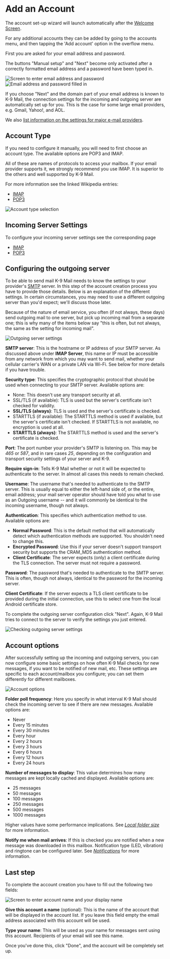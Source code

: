 # Add an Account
The account set-up wizard will launch automatically after the [Welcome Screen](../setup/welcome.md). 

For any additional accounts they can be added by going to the accounts menu, 
and then tapping the 'Add account' option in the overflow menu.

First you are asked for your email address and password.

The buttons "Manual setup" and "Next" become only activated after a correctly formatted email address and a password
have been typed in.

![Screen to enter email address and password](img/account_setup_step1_empty.png) ![Email address and password filled in](img/account_setup_step1_filled_in.png)

If you choose "Next" and the domain part of your email address is known to K-9 Mail, the connection settings for the 
incoming and outgoing server are automatically set up for you. This is the case for some large email providers, 
e.g. Gmail, Yahoo!, and AOL.

We also [list information on the settings for major e-mail providers](provider_settings.md).

## Account Type

If you need to configure it manually, you will need to first choose an account type.
The available options are POP3 and IMAP.

All of these are names of protocols to access your mailbox. If your email provider supports it, we strongly recommend 
you use IMAP. It is superior to the others and well supported by K-9 Mail.

For more information see the linked Wikipedia entries:

* [IMAP](https://en.wikipedia.org/wiki/Internet_Message_Access_Protocol)
* [POP3](https://en.wikipedia.org/wiki/Post_Office_Protocol)

![Account type selection](img/account_setup_step2_account_type_selection.png)

## Incoming Server Settings

To configure your incoming server settings see the corresponding page

* [IMAP](incoming_imap.md)
* [POP3](incoming_pop3.md)

## Configuring the outgoing server

To be able to send mail K-9 Mail needs to know the settings to your provider's 
[SMTP](https://en.wikipedia.org/wiki/SMTP) server. In this step of the account creation process you have to provide 
those details. Below is an explanation of the different settings. In certain circumstances, you may need to use a 
different outgoing server than you'd expect; we'll discuss those later.

Because of the nature of email service, you often (if not always, these days) send outgoing mail to one server, but 
pick up incoming mail from a separate one; this is why many of the items below say "this is often, but not always, the
 same as the setting for incoming mail".

![Outgoing server settings](img/account_setup_step4_smtp_outgoing_server.png)

**SMTP server**: This is the hostname or IP address of your SMTP server. As discussed above under **IMAP Server**, this
name or IP must be accessible from any network from which you may want to send mail, whether your cellular carrier's
WAN or a private LAN via Wi-Fi. See below for more details if you have trouble.

**Security type**: This specifies the cryptographic protocol that should be used when connecting to your SMTP server. 
Available options are:

* None: This doesn't use any transport security at all.
* SSL/TLS (if available): TLS is used but the server's certificate isn't checked for validity.
* **SSL/TLS (always)**: TLS is used and the server's certificate is checked.
* STARTTLS (if available): The STARTTLS method is used if available, but the server's certificate isn't checked. If STARTTLS is not
available, no encryption is used at all.
* **STARTTLS (always)**: The STARTTLS method is used and the server's certificate is checked.

**Port**: The port number your provider's SMTP is listening on. This may be *465* or *587*, and in rare cases *25*, 
depending on the configuration and transport security settings of your server and K-9.

**Require sign-in**: Tells K-9 Mail whether or not it will be expected to authenticate to the server. In almost all 
cases this needs to remain checked.

**Username**: The username that's needed to authenticate to the SMTP server. This is usually equal to either the
left-hand side of, or the entire, email address; your mail server operator should have told you what to use as an
Outgoing username -- and it will commonly be identical to the incoming username, though not always.

**Authentication**: This specifies which authentication method to use. Available options are:

* **Normal Password**: This is the default method that will automatically detect which authentication methods are supported.
You shouldn't need to change this.
* **Encrypted Password**: Use this if your server doesn't support transport security but supports the CRAM_MD5 authentication
method.
* **Client Certificate**: The server expects (only) a client certificate during the TLS connection. The server must not require a password.

**Password**: The password that's needed to authenticate to the SMTP server. This is often, though not always, identical
to the password for the incoming server.

**Client Certificate**: If the server expects a TLS client certificate to be provided during the initial connection,
use this to select one from the local Android certificate store.

To complete the outgoing server configuration click "Next". Again, K-9 Mail tries to connect to the server to verify
the settings you just entered.

![Checking outgoing server settings](img/account_setup_step4.5_smtp_checking_outgoing_server_settings.png)


## Account options

After successfully setting up the incoming and outgoing servers, you can now configure some basic settings on how often
K-9 Mail checks for new messages, if you want to be notified of new mail, etc. These settings are specific to each 
account/mailbox you configure; you can set them differently for different mailboxes.

![Account options](img/account_setup_step5_account_options.png)

**Folder poll frequency**: Here you specify in what interval K-9 Mail should check the incoming server to see if there 
are new messages. Available options are:

* Never
* Every 15 minutes
* Every 30 minutes
* Every hour
* Every 2 hours
* Every 3 hours
* Every 6 hours
* Every 12 hours
* Every 24 hours


**Number of messages to display**: This value determines how many messages are kept locally cached and displayed. 
Available options are:

* 25 messages
* 50 messages
* 100 messages
* 250 messages
* 500 messages
* 1000 messages

Higher values have some performance implications. See [*Local folder size*](../settings/account.md#local-folder-size) 
for more information.

**Notify me when mail arrives**: If this is checked you are notified when a new message was downloaded in this mailbox.
Notification type (LED, vibration) and ringtone can be configured later. See 
[*Notifications*](../settings/account.md#notifications) for more information.

## Last step

To complete the account creation you have to fill out the following two fields:

![Screen to enter account name and your display name](img/account_setup_step6_account_name.png)

**Give this account a name** (optional): This is the name of the account that will be displayed in the account list. If
you leave this field empty the email address associated with this account will be used.

**Type your name**: This will be used as your name for messages sent using this account. Recipients
of your email will see this name.

Once you've done this, click "Done", and the account will be completely set up.
